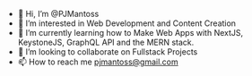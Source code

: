 - 👋 Hi, I’m @PJMantoss
- 👀 I’m interested in Web Development and Content Creation
- 🌱 I’m currently learning how to Make Web Apps with NextJS, KeystoneJS, GraphQL API and the MERN stack.
- 💞️ I’m looking to collaborate on Fullstack Projects
- 📫 How to reach me pjmantoss@gmail.com

<!---
PJMantoss/PJMantoss is a ✨ special ✨ repository because its `README.md` (this file) appears on your GitHub profile.
You can click the Preview link to take a look at your changes.
--->
